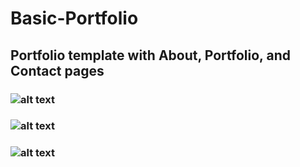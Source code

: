 # Basic-Portfolio

## Portfolio template with About, Portfolio, and Contact pages

### ![alt text](https://user-images.githubusercontent.com/29578027/32465598-47ce0370-c301-11e7-8c52-496b9761b141.PNG)
### ![alt text](https://user-images.githubusercontent.com/29578027/32465603-4ba14534-c301-11e7-897f-1230cbf60576.PNG)
### ![alt text](https://user-images.githubusercontent.com/29578027/32465605-4d958c24-c301-11e7-8693-d5d26ff3a725.PNG)
